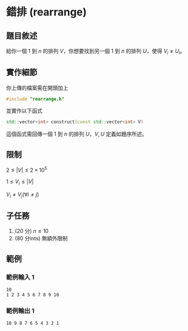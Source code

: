 # 錯排 (rearrange)

## 題目敘述
給你一個 $1$ 到 $n$ 的排列 $V$，你想要找到另一個 $1$ 到 $n$ 的排列 $U$，使得 $V_i \neq U_i$。

## 實作細節
你上傳的檔案需在開頭加上
```cpp
#include "rearrange.h"
```
並實作以下函式
```cpp
std::vector<int> construct(const std::vector<int> V)
```
這個函式需回傳一個 $1$ 到 $n$ 的排列 $U$，$V, U$ 定義如題序所述。
## 限制
$2 \le |V| \le 2 \times 10^5$

$1 \le V_i \le |V|$

$V_i \neq V_j (\forall i \neq j)$

## 子任務
1. (20 分) $n \le 10$
2. (80 分ints) 無額外限制

## 範例 

### 範例輸入 1

```
10
1 2 3 4 5 6 7 8 9 10
```

### 範例輸出 1
```
10 9 8 7 6 5 4 3 2 1
```


